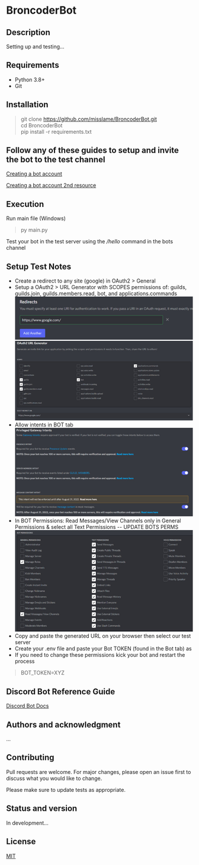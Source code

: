 # BroncoderBot

## Description

Setting up and testing...

## Requirements

- Python 3.8+
- Git

## Installation

> git clone https://github.com/misslame/BroncoderBot.git \
> cd BroncoderBot \
> pip install -r requirements.txt 

## Follow any of these guides to setup and invite the bot to the test channel

[Creating a bot account](https://discordpy.readthedocs.io/en/stable/discord.html#discord-intro)

[Creating a bot account 2nd resource](https://discord-py-slash-command.readthedocs.io/en/latest/quickstart.html?highlight=slash#now-let-s-create-our-first-slash-command)

## Execution

Run main file (Windows)
> py main.py

Test your bot in the test server using the */hello* command in the bots channel

## Setup Test Notes

- Create a redirect to any site (google) in OAuth2 > General
- Setup a OAuth2 > URL Generator with SCOPES permissions of: guilds, guilds.join, guilds.members.read, bot, and applications.commands
![Redirect url](./assets/redirects.jpg)
![Scopes permissions](./assets/scopes.jpg)
- Allow intents in BOT tab
![Bot Intents](./assets/intents.jpg)
- In BOT Permissions: Read Messages/View Channels only in General Permissions & select all Text Permissions
-- UPDATE BOTS PERMS
![Bot permissions](./assets/bots.jpg)
- Copy and paste the generated URL on your browser then select our test server
- Create your .env file and paste your Bot TOKEN (found in the Bot tab) as
- If you need to change these permissions kick your bot and restart the process

> BOT_TOKEN=XYZ

## Discord Bot Reference Guide

[Discord Bot Docs](https://discordpy.readthedocs.io/en/latest/index.html)

## Authors and acknowledgment

...

## Contributing

Pull requests are welcome. For major changes, please open an issue first to discuss what you would like to change.

Please make sure to update tests as appropriate.

## Status and version

In development...

## License

[MIT](./LICENSE)
